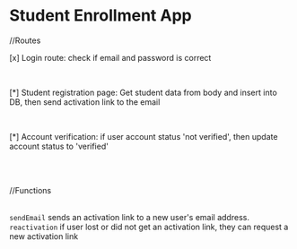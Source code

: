# Student Enrollment App

//Routes
<br>
<p>[x] Login route: check if email and password is correct<p>
<br>
<p>[*] Student registration page: Get student data from body and insert into DB, then send activation link to the email</p>
<br>
<p>[*] Account verification: if user account status 'not verified', then update account status to 'verified'</p>
<br>
<br>
<p>//Functions</p>
<br>
<code>sendEmail</code> sends an activation link to a new user's email address.
<br>
<code>reactivation</code> if user lost or did not get an activation link, they can request a new activation link